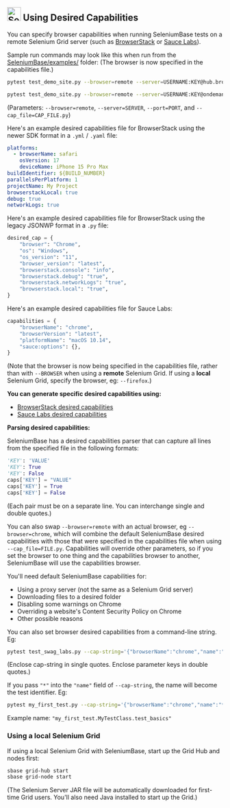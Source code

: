 <!-- SeleniumBase Docs -->

## [<img src="https://seleniumbase.github.io/img/logo6.png" title="SeleniumBase" width="32">](https://github.com/seleniumbase/SeleniumBase/) Using Desired Capabilities

You can specify browser capabilities when running SeleniumBase tests on a remote Selenium Grid server (such as <a href="https://www.browserstack.com/automate/capabilities" target="_blank">BrowserStack</a> or <a href="https://saucelabs.com/products/platform-configurator" target="_blank">Sauce Labs</a>).

Sample run commands may look like this when run from the [SeleniumBase/examples/](https://github.com/seleniumbase/SeleniumBase/tree/master/examples) folder: (The browser is now specified in the capabilities file.)

```zsh
pytest test_demo_site.py --browser=remote --server=USERNAME:KEY@hub.browserstack.com --port=80 --cap_file=capabilities/sample_cap_file_BS.py
```

```zsh
pytest test_demo_site.py --browser=remote --server=USERNAME:KEY@ondemand.us-east-1.saucelabs.com --port=443 --protocol=https --cap_file=capabilities/sample_cap_file_SL.py
```

(Parameters: ``--browser=remote``, ``--server=SERVER``, ``--port=PORT``, and ``--cap_file=CAP_FILE.py``)

Here's an example desired capabilities file for BrowserStack using the newer SDK format in a `.yml` / `.yaml` file:

```yml
platforms:
  - browserName: safari
    osVersion: 17
    deviceName: iPhone 15 Pro Max
buildIdentifier: ${BUILD_NUMBER}
parallelsPerPlatform: 1
projectName: My Project
browserstackLocal: true
debug: true
networkLogs: true
```

Here's an example desired capabilities file for BrowserStack using the legacy JSONWP format in a `.py` file:

```python
desired_cap = {
    "browser": "Chrome",
    "os": "Windows",
    "os_version": "11",
    "browser_version": "latest",
    "browserstack.console": "info",
    "browserstack.debug": "true",
    "browserstack.networkLogs": "true",
    "browserstack.local": "true",
}
```

Here's an example desired capabilities file for Sauce Labs:

```python
capabilities = {
    "browserName": "chrome",
    "browserVersion": "latest",
    "platformName": "macOS 10.14",
    "sauce:options": {},
}
```

(Note that the browser is now being specified in the capabilities file, rather than with ``--BROWSER`` when using a **remote** Selenium Grid. If using a **local** Selenium Grid, specify the browser, eg: ``--firefox``.)

<div><b>You can generate specific desired capabilities using:</b></div>

<ul>
    <li><a href="https://www.browserstack.com/docs/automate/capabilities" target="_blank">BrowserStack desired capabilities</a></li>
    <li><a href="https://saucelabs.com/products/platform-configurator" target="_blank">Sauce Labs desired capabilities</a></li>
</ul>

<div><b>Parsing desired capabilities:</b></div>

SeleniumBase has a desired capabilities parser that can capture all lines from the specified file in the following formats:

```python
'KEY': 'VALUE'
'KEY': True
'KEY': False
caps['KEY'] = "VALUE"
caps['KEY'] = True
caps['KEY'] = False
```

(Each pair must be on a separate line. You can interchange single and double quotes.)

You can also swap ``--browser=remote`` with an actual browser, eg ``--browser=chrome``, which will combine the default SeleniumBase desired capabilities with those that were specified in the capabilities file when using ``--cap_file=FILE.py``. Capabilities will override other parameters, so if you set the browser to one thing and the capabilities browser to another, SeleniumBase will use the capabilities browser.

You'll need default SeleniumBase capabilities for:
* Using a proxy server (not the same as a Selenium Grid server)
* Downloading files to a desired folder
* Disabling some warnings on Chrome
* Overriding a website's Content Security Policy on Chrome
* Other possible reasons

You can also set browser desired capabilities from a command-line string. Eg:

```zsh
pytest test_swag_labs.py --cap-string='{"browserName":"chrome","name":"test1"}' --server="127.0.0.1" --browser=remote
```

(Enclose cap-string in single quotes. Enclose parameter keys in double quotes.)

If you pass ``"*"`` into the ``"name"`` field of ``--cap-string``, the name will become the test identifier. Eg:

```zsh
pytest my_first_test.py --cap-string='{"browserName":"chrome","name":"*"}' --server="127.0.0.1" --browser=chrome
```

Example name: ``"my_first_test.MyTestClass.test_basics"``

<h3>Using a local Selenium Grid</h3>

If using a local Selenium Grid with SeleniumBase, start up the Grid Hub and nodes first:

```zsh
sbase grid-hub start
sbase grid-node start
```

(The Selenium Server JAR file will be automatically downloaded for first-time Grid users. You'll also need Java installed to start up the Grid.)
